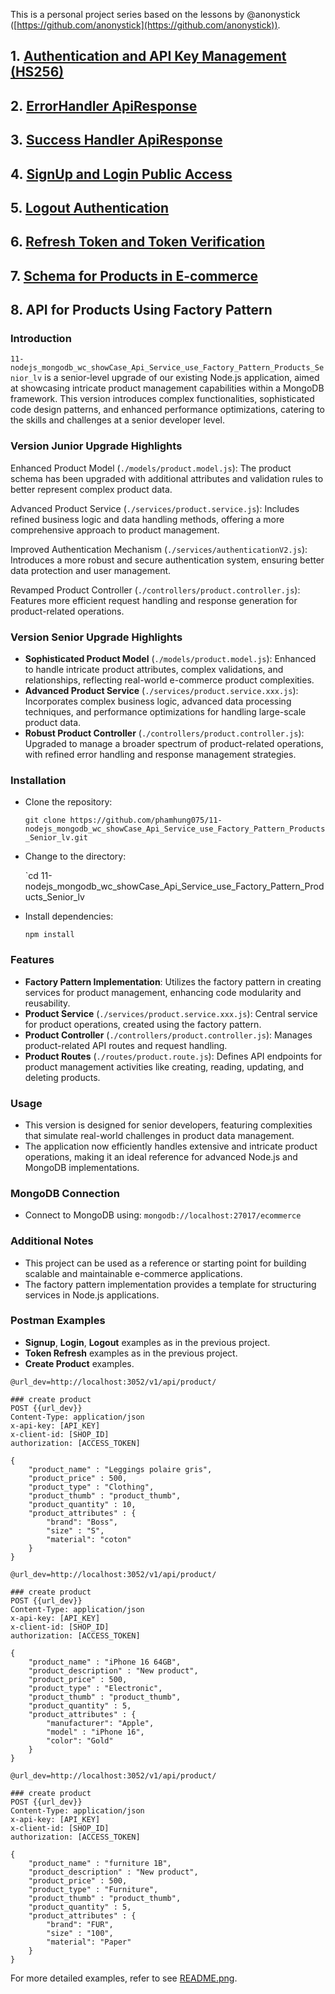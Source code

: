 This is a personal project series based on the lessons by @anonystick ([https://github.com/anonystick](https://github.com/anonystick)).
## 1. [Authentication and API Key Management (HS256)](https://github.com/phamhung075/2-nodejs_mongodb_wc_showCase_Dynamic_for_ApiKey_and_Permissions_HS256/tree/master)

## 2. [ErrorHandler ApiResponse](https://github.com/phamhung075/3-nodejs_mongodb_wc_showCase_ErrorHandler_API)

## 3. [Success Handler ApiResponse](https://github.com/phamhung075/4-nodejs_mongodb_wc_showCase_ApiResponseUseClass/tree/master?tab=readme-ov-file)

## 4. [SignUp and Login Public Access](https://github.com/phamhung075/5-nodejs_mongodb_wc_showCase_SignUpLogin)

## 5. [Logout Authentication](https://github.com/phamhung075/6-nodejs_mongodb_wc_showCase_LogoutAuthentication)
## 6. [Refresh Token and Token Verification](https://github.com/phamhung075/7-nodejs_mongodb_wc_showCase_RefreshToken_verifyToken)
## 7. [Schema for Products in E-commerce](https://github.com/phamhung075/8-nodejs_mongodb_wc_showCase_Schema_Products_Ecommerce)
## 8. API for Products Using Factory Pattern

### Introduction

`11-nodejs_mongodb_wc_showCase_Api_Service_use_Factory_Pattern_Products_Senior_lv`  is a senior-level upgrade of our existing Node.js application, aimed at showcasing intricate product management capabilities within a MongoDB framework. This version introduces complex functionalities, sophisticated code design patterns, and enhanced performance optimizations, catering to the skills and challenges at a senior developer level.

### Version Junior Upgrade Highlights

Enhanced Product Model (`./models/product.model.js`): The product schema has been upgraded with additional attributes and validation rules to better represent complex product data.

Advanced Product Service (`./services/product.service.js`): Includes refined business logic and data handling methods, offering a more comprehensive approach to product management.

Improved Authentication Mechanism (`./services/authenticationV2.js`): Introduces a more robust and secure authentication system, ensuring better data protection and user management.

Revamped Product Controller (`./controllers/product.controller.js`): Features more efficient request handling and response generation for product-related operations.
### Version Senior Upgrade Highlights

- **Sophisticated Product Model** (`./models/product.model.js`): Enhanced to handle intricate product attributes, complex validations, and relationships, reflecting real-world e-commerce product complexities.
- **Advanced Product Service** (`./services/product.service.xxx.js`): Incorporates complex business logic, advanced data processing techniques, and performance optimizations for handling large-scale product data.
- **Robust Product Controller** (`./controllers/product.controller.js`): Upgraded to manage a broader spectrum of product-related operations, with refined error handling and response management strategies.



### Installation

- Clone the repository:

    `git clone https://github.com/phamhung075/11-nodejs_mongodb_wc_showCase_Api_Service_use_Factory_Pattern_Products_Senior_lv.git`
    
- Change to the directory:

    `cd 11-nodejs_mongodb_wc_showCase_Api_Service_use_Factory_Pattern_Products_Senior_lv
    
- Install dependencies:
 
    `npm install`
    

### Features

- **Factory Pattern Implementation**: Utilizes the factory pattern in creating services for product management, enhancing code modularity and reusability.
- **Product Service** (`./services/product.service.xxx.js`): Central service for product operations, created using the factory pattern.
- **Product Controller** (`./controllers/product.controller.js`): Manages product-related API routes and request handling.
- **Product Routes** (`./routes/product.route.js`): Defines API endpoints for product management activities like creating, reading, updating, and deleting products.

### Usage
- This version is designed for senior developers, featuring complexities that simulate real-world challenges in product data management.
- The application now efficiently handles extensive and intricate product operations, making it an ideal reference for advanced Node.js and MongoDB implementations.

### MongoDB Connection

- Connect to MongoDB using: `mongodb://localhost:27017/ecommerce`

### Additional Notes

- This project can be used as a reference or starting point for building scalable and maintainable e-commerce applications.
- The factory pattern implementation provides a template for structuring services in Node.js applications.

### Postman Examples

- **Signup**, **Login**, **Logout** examples as in the previous project.
- **Token Refresh** examples as in the previous project.
- **Create Product** examples.

``` 
@url_dev=http://localhost:3052/v1/api/product/

### create product
POST {{url_dev}}
Content-Type: application/json
x-api-key: [API_KEY]
x-client-id: [SHOP_ID]
authorization: [ACCESS_TOKEN]

{
	"product_name" : "Leggings polaire gris",
	"product_price" : 500,
	"product_type" : "Clothing",
	"product_thumb" : "product_thumb",
	"product_quantity" : 10,
	"product_attributes" : {
		"brand": "Boss",
		"size" : "S",
		"material": "coton"
	}
}
```

``` 
@url_dev=http://localhost:3052/v1/api/product/

### create product
POST {{url_dev}}
Content-Type: application/json
x-api-key: [API_KEY]
x-client-id: [SHOP_ID]
authorization: [ACCESS_TOKEN]

{
    "product_name" : "iPhone 16 64GB",
    "product_description" : "New product",
    "product_price" : 500,
    "product_type" : "Electronic",
    "product_thumb" : "product_thumb",
    "product_quantity" : 5,
    "product_attributes" : {
        "manufacturer": "Apple",
        "model" : "iPhone 16",
        "color": "Gold"
    }
}
```

``` 
@url_dev=http://localhost:3052/v1/api/product/

### create product
POST {{url_dev}}
Content-Type: application/json
x-api-key: [API_KEY]
x-client-id: [SHOP_ID]
authorization: [ACCESS_TOKEN]

{
    "product_name" : "furniture 1B",
    "product_description" : "New product",
    "product_price" : 500,
    "product_type" : "Furniture",
    "product_thumb" : "product_thumb",
    "product_quantity" : 5,
    "product_attributes" : {
        "brand": "FUR",
        "size" : "100",
        "material": "Paper"
    }
}
```
For more detailed examples, refer to see [README.png](./help11.png).
